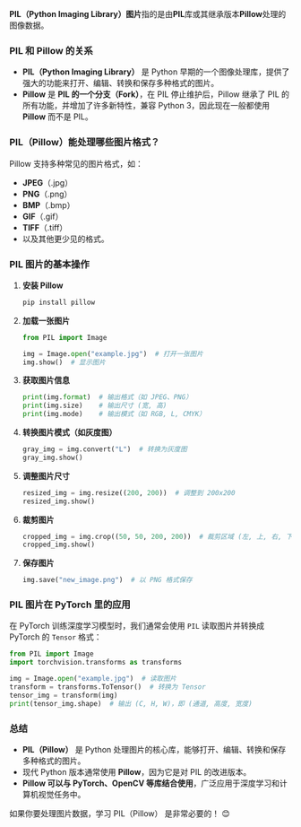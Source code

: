 **PIL（Python Imaging Library）图片**指的是由**PIL**库或其继承版本**Pillow**处理的图像数据。

### **PIL 和 Pillow 的关系**

- **PIL（Python Imaging Library）** 是 Python 早期的一个图像处理库，提供了强大的功能来打开、编辑、转换和保存多种格式的图片。
- **Pillow** 是 **PIL 的一个分支（Fork）**，在 PIL 停止维护后，Pillow 继承了 PIL 的所有功能，并增加了许多新特性，兼容 Python 3，因此现在一般都使用 **Pillow** 而不是 PIL。

### **PIL（Pillow）能处理哪些图片格式？**

Pillow 支持多种常见的图片格式，如：

- **JPEG**（.jpg）
- **PNG**（.png）
- **BMP**（.bmp）
- **GIF**（.gif）
- **TIFF**（.tiff）
- 以及其他更少见的格式。

### **PIL 图片的基本操作**

1. **安装 Pillow**
    
    ```bash
    pip install pillow
    ```
    
2. **加载一张图片**
    
    ```python
    from PIL import Image
    
    img = Image.open("example.jpg")  # 打开一张图片
    img.show()  # 显示图片
    ```
    
3. **获取图片信息**
    
    ```python
    print(img.format)  # 输出格式（如 JPEG、PNG）
    print(img.size)    # 输出尺寸 (宽, 高)
    print(img.mode)    # 输出模式（如 RGB, L, CMYK）
    ```
    
4. **转换图片模式（如灰度图）**
    
    ```python
    gray_img = img.convert("L")  # 转换为灰度图
    gray_img.show()
    ```
    
5. **调整图片尺寸**
    
    ```python
    resized_img = img.resize((200, 200))  # 调整到 200x200
    resized_img.show()
    ```
    
6. **裁剪图片**
    
    ```python
    cropped_img = img.crop((50, 50, 200, 200))  # 裁剪区域 (左, 上, 右, 下)
    cropped_img.show()
    ```
    
7. **保存图片**
    
    ```python
    img.save("new_image.png")  # 以 PNG 格式保存
    ```
    

### **PIL 图片在 PyTorch 里的应用**

在 PyTorch 训练深度学习模型时，我们通常会使用 `PIL` 读取图片并转换成 PyTorch 的 `Tensor` 格式：

```python
from PIL import Image
import torchvision.transforms as transforms

img = Image.open("example.jpg")  # 读取图片
transform = transforms.ToTensor()  # 转换为 Tensor
tensor_img = transform(img)
print(tensor_img.shape)  # 输出 (C, H, W)，即 (通道, 高度, 宽度)
```

### **总结**

- **PIL（Pillow）** 是 Python 处理图片的核心库，能够打开、编辑、转换和保存多种格式的图片。
- 现代 Python 版本通常使用 **Pillow**，因为它是对 PIL 的改进版本。
- **Pillow 可以与 PyTorch、OpenCV 等库结合使用**，广泛应用于深度学习和计算机视觉任务中。

如果你要处理图片数据，学习 PIL（Pillow） 是非常必要的！ 😊